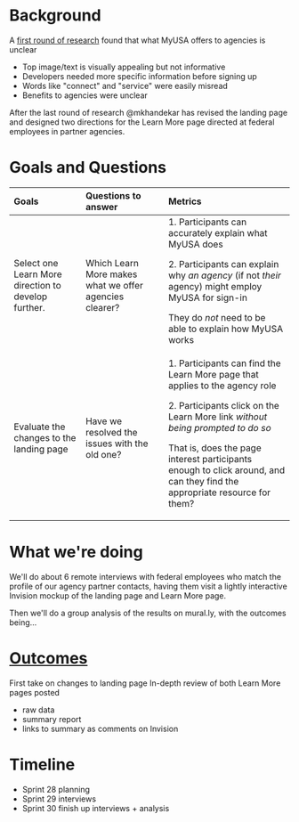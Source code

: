 # Background
A [first round of research](https://github.com/18F/myusa-ux/blob/master/research/front%20page%2020150222.md) found that what MyUSA offers to agencies is unclear
- Top image/text is visually appealing but not informative
- Developers needed more specific information before signing up
- Words like "connect" and "service" were easily misread
- Benefits to agencies were unclear

After the last round of research @mkhandekar has revised the landing page and designed two directions for the Learn More page directed at federal employees in partner agencies. 

# Goals and Questions
| Goals | Questions to answer | Metrics |
|:------|:-------|:---------| 
| Select one Learn More direction to develop further.|Which Learn More makes what we offer agencies clearer?| 1. Participants can accurately explain what MyUSA does <p> 2. Participants can explain why _an agency_ (if not _their_ agency) might employ MyUSA for sign-in <p> They do _not_ need to be able to explain how MyUSA works|
| Evaluate the changes to the landing page | Have we resolved the issues with the old one? | 1. Participants can find the Learn More page that applies to the agency role <p> 2. Participants click on the Learn More link _without being prompted to do so_ <p> That is, does the page interest participants enough to click around, and can they find the appropriate resource for them? |

# What we're doing
We'll do about 6 remote interviews with federal employees who match the profile of our agency partner contacts, having them visit a lightly interactive Invision mockup of the landing page and Learn More page. 

Then we'll do a group analysis of the results on mural.ly, with the outcomes being...

# [Outcomes](#results)
First take on changes to landing page
In-depth review of both Learn More pages posted
- raw data
- summary report 
- links to summary as comments on Invision

# Timeline
- Sprint 28 planning
- Sprint 29 interviews
- Sprint 30 finish up interviews + analysis
